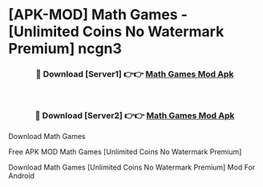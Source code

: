 # [APK-MOD] Math Games - [Unlimited Coins No Watermark Premium] ncgn3



<div align="center">
<h3>🔴 Download [Server1] 👉👉 <a href="https://momento.my/?title=Math_Games">Math Games Mod Apk</a></h3><br>

<h3>🔴 Download [Server2] 👉👉 <a href="https://momento.my/?title=Math_Games">Math Games Mod Apk</a></h3>
</div>



Download Math Games 

Free APK MOD Math Games [Unlimited Coins No Watermark Premium]

Download Math Games [Unlimited Coins No Watermark Premium] Mod For Android
